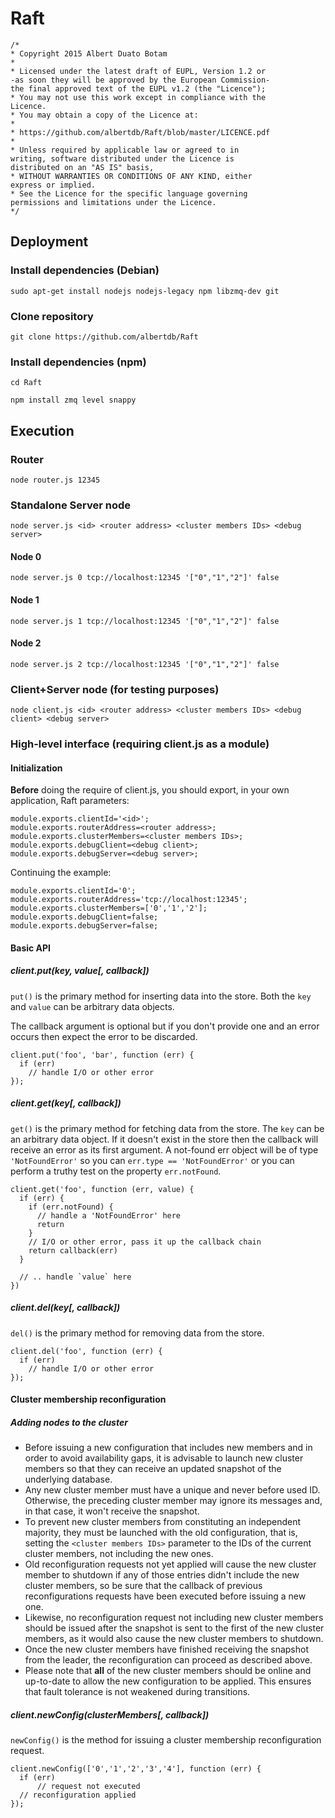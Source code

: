 # Raft
```
/* 
* Copyright 2015 Albert Duato Botam
*  
* Licensed under the latest draft of EUPL, Version 1.2 or
-as soon they will be approved by the European Commission-
the final approved text of the EUPL v1.2 (the "Licence");
* You may not use this work except in compliance with the
Licence.
* You may obtain a copy of the Licence at:
*  
* https://github.com/albertdb/Raft/blob/master/LICENCE.pdf
*  
* Unless required by applicable law or agreed to in
writing, software distributed under the Licence is
distributed on an "AS IS" basis,
* WITHOUT WARRANTIES OR CONDITIONS OF ANY KIND, either
express or implied.
* See the Licence for the specific language governing
permissions and limitations under the Licence.
*/ 
```
## Deployment
### Install dependencies (Debian)
`sudo apt-get install nodejs nodejs-legacy npm libzmq-dev git`
### Clone repository
`git clone https://github.com/albertdb/Raft`
### Install dependencies (npm)
`cd Raft`

`npm install zmq level snappy`
## Execution
### Router
`node router.js 12345`
### Standalone Server node
`node server.js <id> <router address> <cluster members IDs> <debug server>`
#### Node 0
`node server.js 0 tcp://localhost:12345 '["0","1","2"]' false`
#### Node 1
`node server.js 1 tcp://localhost:12345 '["0","1","2"]' false`
#### Node 2
`node server.js 2 tcp://localhost:12345 '["0","1","2"]' false`
### Client+Server node (for testing purposes)
`node client.js <id> <router address> <cluster members IDs> <debug client> <debug server>`
### High-level interface (requiring client.js as a module)
#### Initialization
**Before** doing the require of client.js, you should export, in your own application, Raft parameters:
```
module.exports.clientId='<id>';
module.exports.routerAddress=<router address>;
module.exports.clusterMembers=<cluster members IDs>;
module.exports.debugClient=<debug client>;
module.exports.debugServer=<debug server>;
```
Continuing the example:
```
module.exports.clientId='0';
module.exports.routerAddress='tcp://localhost:12345';
module.exports.clusterMembers=['0','1','2'];
module.exports.debugClient=false;
module.exports.debugServer=false;
```
#### Basic API
##### client.put(key, value[, callback])
`put()` is the primary method for inserting data into the store. Both the `key` and `value` can be arbitrary data objects.

The callback argument is optional but if you don't provide one and an error occurs then expect the error to be discarded.
```
client.put('foo', 'bar', function (err) {
  if (err)
    // handle I/O or other error
});
```
##### client.get(key[, callback])
`get()` is the primary method for fetching data from the store. The `key` can be an arbitrary data object. If it doesn't exist in the store then the callback will receive an error as its first argument. A not-found err object will be of type `'NotFoundError'` so you can `err.type == 'NotFoundError'` or you can perform a truthy test on the property `err.notFound`.
```
client.get('foo', function (err, value) {
  if (err) {
    if (err.notFound) {
      // handle a 'NotFoundError' here
      return
    }
    // I/O or other error, pass it up the callback chain
    return callback(err)
  }

  // .. handle `value` here
})
```
##### client.del(key[, callback])
`del()` is the primary method for removing data from the store.
```
client.del('foo', function (err) {
  if (err)
    // handle I/O or other error
});
```
#### Cluster membership reconfiguration
##### Adding nodes to the cluster
- Before issuing a new configuration that includes new members and in order to avoid availability gaps, it is advisable to launch new cluster members so that they can receive an updated snapshot of the underlying database.
- Any new cluster member must have a unique and never before used ID. Otherwise, the preceding cluster member may ignore its messages and, in that case, it won't receive the snapshot.
- To prevent new cluster members from constituting an independent majority, they must be launched with the old configuration, that is, setting the `<cluster members IDs>` parameter to the IDs of the current cluster members, not including the new ones.
- Old reconfiguration requests not yet applied will cause the new cluster member to shutdown if any of those entries didn't include the new cluster members, so be sure that the callback of previous reconfigurations requests have been executed before issuing a new one.
- Likewise, no reconfiguration request not including new cluster members should be issued after the snapshot is sent to the first of the new cluster members, as it would also cause the new cluster members to shutdown.
- Once the new cluster members have finished receiving the snapshot from the leader, the reconfiguration can proceed as described above.
- Please note that **all** of the new cluster members should be online and up-to-date to allow the new configuration to be applied. This ensures that fault tolerance is not weakened during transitions.

##### client.newConfig(clusterMembers[, callback])
`newConfig()` is the method for issuing a cluster membership reconfiguration request.
```
client.newConfig(['0','1','2','3','4'], function (err) {
  if (err)
      // request not executed
  // reconfiguration applied
});
```